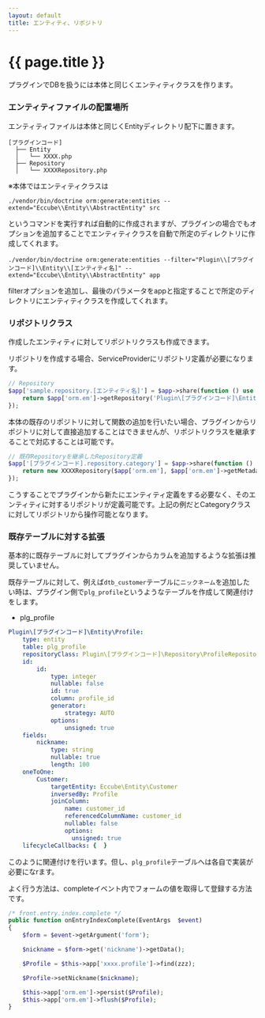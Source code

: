 ```yaml
---
layout: default
title: エンティティ、リポジトリ
---
```


# {{ page.title }}

プラグインでDBを扱うには本体と同じくエンティティクラスを作ります。

### エンティティファイルの配置場所
エンティティファイルは本体と同じくEntityディレクトリ配下に置きます。

```
[プラグインコード]
  ├── Entity
  │   └── XXXX.php
  ├── Repository
  │   └── XXXXRepository.php
```
※本体ではエンティティクラスは

```
./vendor/bin/doctrine orm:generate:entities --extend="Eccube\\Entity\\AbstractEntity" src
```
というコマンドを実行すれば自動的に作成されますが、プラグインの場合でもオプションを追加することでエンティティクラスを自動で所定のディレクトリに作成してくれます。

```
./vendor/bin/doctrine orm:generate:entities --filter="Plugin\\[プラグインコード]\\Entity\\[エンティティ名]" --extend="Eccube\\Entity\\AbstractEntity" app
```

filterオプションを追加し、最後のパラメータをappと指定することで所定のディレクトリにエンティティクラスを作成してくれます。


### リポジトリクラス

作成したエンティティに対してリポジトリクラスも作成できます。

リポジトリを作成する場合、ServiceProviderにリポジトリ定義が必要になります。

```php
// Repository
$app['sample.repository.[エンティティ名]'] = $app->share(function () use ($app) {
    return $app['orm.em']->getRepository('Plugin\[プラグインコード]\Entity\[エンティティ]');
});
```

本体の既存のリポジトリに対して関数の追加を行いたい場合、プラグインからリポジトリに対して直接追加することはできませんが、リポジトリクラスを継承することで対応することは可能です。


```php
// 既存Repositoryを継承したRepository定義
$app['[プラグインコード].repository.category'] = $app->share(function () use ($app) {
    return new XXXXRepository($app['orm.em'], $app['orm.em']->getMetadataFactory()->getMetadataFor('Eccube\Entity\Category'));
});
```

こうすることでプラグインから新たにエンティティ定義をする必要なく、そのエンティティに対するリポジトリが定義可能です。上記の例だとCategoryクラスに対してリポジトリから操作可能となります。


### 既存テーブルに対する拡張

基本的に既存テーブルに対してプラグインからカラムを追加するような拡張は推奨していません。

既存テーブルに対して、例えば`dtb_customer`テーブルに`ニックネーム`を追加したい時は、プラグイン側で`plg_profile`というようなテーブルを作成して関連付けをします。


- plg_profile

```yml
Plugin\[プラグインコード]\Entity\Profile:
    type: entity
    table: plg_profile
    repositoryClass: Plugin\[プラグインコード]\Repository\ProfileRepository
    id:
        id:
            type: integer
            nullable: false
            id: true
            column: profile_id
            generator:
                strategy: AUTO
            options:
                unsigned: true
    fields:
        nickname:
            type: string
            nullable: true
            length: 100
    oneToOne:
        Customer:
            targetEntity: Eccube\Entity\Customer
            inversedBy: Profile
            joinColumn:
                name: customer_id
                referencedColumnName: customer_id
                nullable: false
                options:
                  unsigned: true
    lifecycleCallbacks: {  }
```

このように関連付けを行います。但し、`plg_profile`テーブルへは各自で実装が必要になrます。

よく行う方法は、completeイベント内でフォームの値を取得して登録する方法です。

```php
/* front.entry.index.complete */
public function onEntryIndexComplete(EventArgs  $event)
{
    $form = $event->getArgument('form');

    $nickname = $form->get('nickname')->getData();

    $Profile = $this->app['xxxx.profile']->find(zzz);

    $Profile->setNickname($nickname);

    $this->app['orm.em']->persist($Profile);
    $this->app['orm.em']->flush($Profile);
}
```
